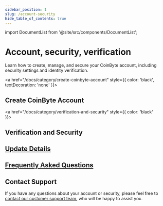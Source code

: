 ```yaml
---
sidebar_position: 1
slug: /account-security
hide_table_of_contents: true
---
```


import DocumentList from '@site/src/components/DocumentList';

# Account, security, verification

Learn how to create, manage, and secure your CoinByte account, including security settings and identity verification.


<a href="/docs/category/create-coinbyte-account" style={{ color: 'black', textDecoration: 'none' }}>
  <h2>Create CoinByte Account</h2>
</a>
<DocumentList category="account-security/create-coinbyte-account" />

<a href="/docs/category/verification-and-security" style={{ color: 'black' }}>
  <h2>Verification and Security</h2>
</a>
<DocumentList category="account-security/verification-and-security" />

## [Update Details](/docs/category/update-details)

<DocumentList category="account-security/update-details" />

## [Frequently Asked Questions](/docs/category/faq)

<DocumentList category="account-security/FAQ" />


## Contact Support

If you have any questions about your account or security, please feel free to [contact our customer support team](mailto:cs@coinbyte.com.au ), who will be happy to assist you. 
